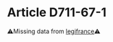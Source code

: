 # Article D711-67-1

⚠️Missing data from [legifrance](https://www.legifrance.gouv.fr/codes/article_lc/LEGIARTI000006269949)⚠️